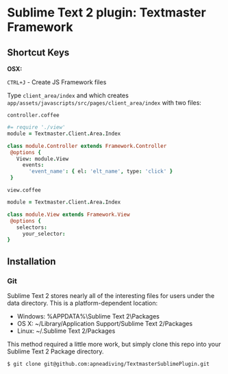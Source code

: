 # Sublime Text 2 plugin: Textmaster Framework



## Shortcut Keys

**OSX:**

`CTRL+J` - Create JS Framework files

Type `client_area/index` and which creates `app/assets/javascripts/src/pages/client_area/index` with two files:

`controller.coffee`

```coffeescript
#= require './view'
module = Textmaster.Client.Area.Index

class module.Controller extends Framework.Controller
 @options {
   View: module.View
     events:
       'event_name': { el: 'elt_name', type: 'click' }
 }
```

`view.coffee`

```coffeescript
module = Textmaster.Client.Area.Index

class module.View extends Framework.View
 @options {
   selectors:
     your_selector:
}
```

## Installation

### Git
Sublime Text 2 stores nearly all of the interesting files for users under the data directory. This is a platform-dependent location:

 * Windows: %APPDATA%\Sublime Text 2\Packages
 * OS X: ~/Library/Application Support/Sublime Text 2/Packages
 * Linux: ~/.Sublime Text 2/Packages

This method required a little more work, but simply clone this repo into your Sublime Text 2 Package directory.

    $ git clone git@github.com:apneadiving/TextmasterSublimePlugin.git

